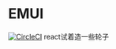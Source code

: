 # EMUI
[![CircleCI](https://circleci.com/gh/jiangboM/EMUI.svg?style=svg)](https://circleci.com/gh/jiangboM/EMUI)
react试着造一些轮子
